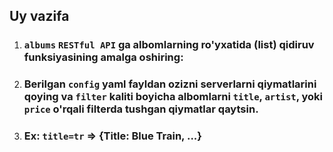 ## Uy vazifa

1. ### `albums` `RESTful API` ga albomlarning ro'yxatida (list) qidiruv funksiyasining amalga oshiring:
2. ### Berilgan `config` yaml fayldan ozizni serverlarni qiymatlarini qoying va `filter` kaliti boyicha albomlarni `title`, `artist`, yoki `price` o'rqali filterda tushgan qiymatlar qaytsin. <br>
3. ### Ex: `title=tr` => {Title: Blue Train, ...}  
































